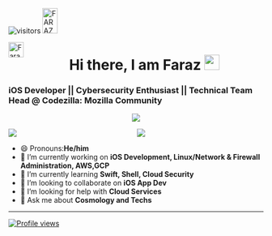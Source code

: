 ![visitors](https://visitor-badge.glitch.me/badge?page_id=https://github.com/farazul)
<a href="https://dev.to/farazul">
  <img src="https://d2fltix0v2e0sb.cloudfront.net/dev-badge.svg" alt="FARAZUL HODA's DEV Profile" height="50" width="30">
  
  <a href="http://linkedin.com/in/farazul-hoda-5b0510122/" target="_blank" rel="nofollow"><img align="left" alt="Faraz's Linkdein" width="30" src="https://cdn.jsdelivr.net/npm/simple-icons@v3/icons/linkedin.svg" />
 </a>
 
<h1 align="center">Hi there, I am Faraz <img src="https://raw.githubusercontent.com/MartinHeinz/MartinHeinz/master/wave.gif" width="30px">
</h1>  
<h3>iOS Developer || Cybersecurity Enthusiast || Technical Team Head @ Codezilla: Mozilla Community</h3>


<p align='center'>
    <img src="https://gidigi.com/cdn/love.gif">
<p align='center'>
  
<img src='https://github-readme-stats.vercel.app/api?username=farazul&show_icons=true&theme=tokyonight&count_private=true&line_height=40'  align="left" />
<img src='https://github-readme-stats.vercel.app/api/top-langs/?username=farazul&theme=tokyonight&hide_langs_below=4' />
  
- 😄 Pronouns:<b>He/him</b>
- 🔭 I’m currently working on <b>iOS Development, Linux/Network & Firewall Administration, AWS,GCP </b>
- 🌱 I’m currently learning <b>Swift, Shell, Cloud Security</b>
- 👯 I’m looking to collaborate on <b>iOS App Dev</b>
- 🤔 I’m looking for help with <b>Cloud Services</b>
- 💬 Ask me about <b>Cosmology and Techs</b>
</p>

****
[![Profile views](http://hits.dwyl.com/farazul/farazul.svg)](http://hits.dwyl.com/farazul/farazul)
